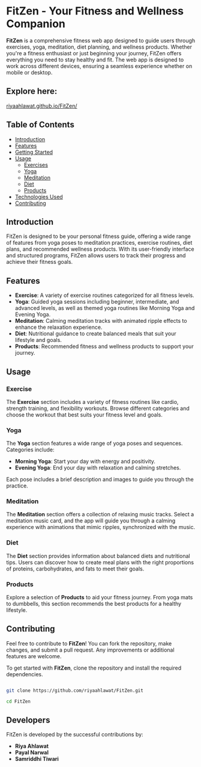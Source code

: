 # FitZen - Your Fitness and Wellness Companion


**FitZen** is a comprehensive fitness web app designed to guide users through exercises, yoga, meditation, diet planning, and wellness products. Whether you're a fitness enthusiast or just beginning your journey, FitZen offers everything you need to stay healthy and fit. The web app is designed to work across different devices, ensuring a seamless experience whether on mobile or desktop.

## Explore here:
[riyaahlawat.github.io/FitZen/](https://riyaahlawat.github.io/FitZen/)


## Table of Contents

- [Introduction](#introduction)
- [Features](#features)
- [Getting Started](#getting-started)
- [Usage](#usage)
  - [Exercises](#exercises)
  - [Yoga](#yoga)
  - [Meditation](#meditation)
  - [Diet](#diet)
  - [Products](#products)
- [Technologies Used](#technologies-used)
- [Contributing](#contributing)


## Introduction

FitZen is designed to be your personal fitness guide, offering a wide range of features from yoga poses to meditation practices, exercise routines, diet plans, and recommended wellness products. With its user-friendly interface and structured programs, FitZen allows users to track their progress and achieve their fitness goals.

## Features

- **Exercise**: A variety of exercise routines categorized for all fitness levels.
- **Yoga**: Guided yoga sessions including beginner, intermediate, and advanced levels, as well as themed yoga routines like Morning Yoga and Evening Yoga.
- **Meditation**: Calming meditation tracks with animated ripple effects to enhance the relaxation experience.
- **Diet**: Nutritional guidance to create balanced meals that suit your lifestyle and goals.
- **Products**: Recommended fitness and wellness products to support your journey.


## Usage

### Exercise
The **Exercise** section includes a variety of fitness routines like cardio, strength training, and flexibility workouts. Browse different categories and choose the workout that best suits your fitness level and goals.

### Yoga
The **Yoga** section features a wide range of yoga poses and sequences. Categories include:

- **Morning Yoga**: Start your day with energy and positivity.
- **Evening Yoga**: End your day with relaxation and calming stretches.

Each pose includes a brief description and images to guide you through the practice.

### Meditation
The **Meditation** section offers a collection of relaxing music tracks. Select a meditation music card, and the app will guide you through a calming experience with animations that mimic ripples, synchronized with the music.

### Diet
The **Diet** section provides information about balanced diets and nutritional tips. Users can discover how to create meal plans with the right proportions of proteins, carbohydrates, and fats to meet their goals.

### Products
Explore a selection of **Products** to aid your fitness journey. From yoga mats to dumbbells, this section recommends the best products for a healthy lifestyle.


## Contributing

Feel free to contribute to **FitZen**! You can fork the repository, make changes, and submit a pull request. Any improvements or additional features are welcome.

To get started with **FitZen**, clone the repository and install the required dependencies. 

```bash

git clone https://github.com/riyaahlawat/FitZen.git

cd FitZen
```

## Developers

FitZen is developed by the successful contributions by:

- **Riya Ahlawat**
- **Payal Narwal**
- **Samriddhi Tiwari**
